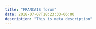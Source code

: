 ```yaml
---
title: "FRANCAIS forum"
date: 2018-07-07T18:23:33+06:00
description: "This is meta description"
---
```

